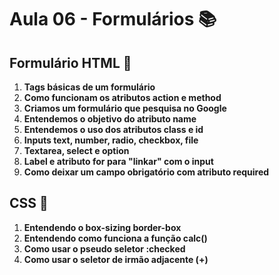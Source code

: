 # Aula 06 - Formulários 📚

## Formulário HTML 📝
1. **Tags básicas de um formulário**
2. **Como funcionam os atributos action e method**
3. **Criamos um formulário que pesquisa no Google**
4. **Entendemos o objetivo do atributo name**
5. **Entendemos o uso dos atributos class e id**
6. **Inputs text, number, radio, checkbox, file**
7. **Textarea, select e option**
8. **Label e atributo for para "linkar" com o input**
9. **Como deixar um campo obrigatório com atributo required**

## CSS 🎨
1. **Entendendo o box-sizing border-box**
2. **Entendendo como funciona a função calc()**
3. **Como usar o pseudo seletor :checked**
4. **Como usar o seletor de irmão adjacente (+)**

